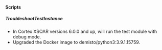 
#### Scripts
##### TroubleshootTestInstance
- In Cortex XSOAR versions 6.0.0 and up, will run the test module with debug mode.
- Upgraded the Docker image to demisto/python3:3.9.1.15759.